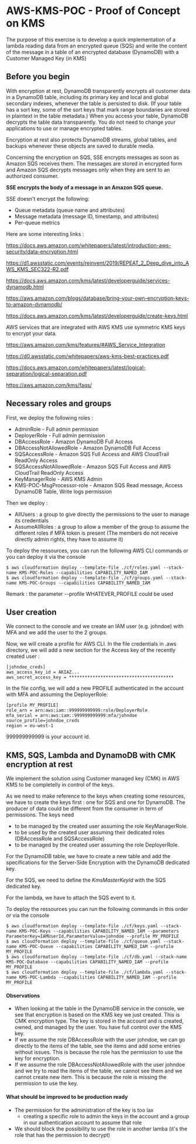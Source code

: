# AWS-KMS-POC - Proof of Concept on KMS

The purpose of this exercise is to develop a quick implementation of a lambda reading data from an encrypted queue (SQS) and write the content of the message in a table of an encrypted database (DynamoDB) with a Customer Managed Key (in KMS)

## Before you begin

With encryption at rest, DynamoDB transparently encrypts all customer data in a DynamoDB table, including its primary key and local and global secondary indexes, whenever the table is persisted to disk. (If your table has a sort key, some of the sort keys that mark range boundaries are stored in plaintext in the table metadata.) When you access your table, DynamoDB decrypts the table data transparently. You do not need to change your applications to use or manage encrypted tables.

Encryption at rest also protects DynamoDB streams, global tables, and backups whenever these objects are saved to durable media.

Concerning the encryption on SQS, SSE encrypts messages as soon as Amazon SQS receives them. The messages are stored in encrypted form and Amazon SQS decrypts messages only when they are sent to an authorized consumer.

**SSE encrypts the body of a message in an Amazon SQS queue.**

SSE doesn't encrypt the following:
* Queue metadata (queue name and attributes)
* Message metadata (message ID, timestamp, and attributes)
* Per-queue metrics

Here are some interesting links :

https://docs.aws.amazon.com/whitepapers/latest/introduction-aws-security/data-encryption.html

https://d1.awsstatic.com/events/reinvent/2019/REPEAT_2_Deep_dive_into_AWS_KMS_SEC322-R2.pdf

https://docs.aws.amazon.com/kms/latest/developerguide/services-dynamodb.html

https://aws.amazon.com/blogs/database/bring-your-own-encryption-keys-to-amazon-dynamodb/

https://docs.aws.amazon.com/kms/latest/developerguide/create-keys.html

AWS services that are integrated with AWS KMS use symmetric KMS keys to encrypt your data.

https://aws.amazon.com/kms/features/#AWS_Service_Integration

https://d0.awsstatic.com/whitepapers/aws-kms-best-practices.pdf

https://docs.aws.amazon.com/whitepapers/latest/logical-separation/logical-separation.pdf

https://aws.amazon.com/kms/faqs/


## Necessary roles and groups

First, we deploy the following roles :
* AdminRole - Full admin permission
* DeployerRole - Full admin permission
* DBAccessRole - Amazon DynamoDB Full Access
* DBAccessNotAllowedRole - Amazon DynamoDB Full Access
* SQSAccessRole - Amazon SQS Full Access and AWS CloudTrail ReadOnly Access
* SQSAccessNotAllowedRole - Amazon SQS Full Access and AWS CloudTrail ReadOnly Access
* KeyManagerRole - AWS KMS Admin 
* KMS-POC-MsgProcessor-role - Amazon SQS Read message, Access DynamoDB Table, Write logs permission

Then we deploy :
* AllUsers : a group to give directly the permissions to the user to manage its credentials
* AssumeAllRoles : a group to allow a member of the group to assume the different roles if MFA token is present (The members do not receive directly admin rights, they have to assume it)

To deploy the ressources, you can run the following AWS CLI commands or you can deploy it via the console
```
$ aws cloudformation deploy --template-file ./cf/roles.yaml --stack-name KMS-POC-Roles --capabilities CAPABILITY_NAMED_IAM
$ aws cloudformation deploy --template-file ./cf/groups.yaml --stack-name KMS-POC-Groups --capabilities CAPABILITY_NAMED_IAM
```
Remark : the parameter --profile WHATEVER_PROFILE could be used

## User creation

We connect to the console and we create an IAM user (e.g. johndoe) with MFA and we add the user to the 2 groups.

Now, we will create a profile for AWS CLI.
In the file credentials in .aws directory, we will add a new section for the Access key of the recently created user :
```
[johndoe_creds]
aws_access_key_id = AKIAZ...
aws_secret_access_key = ****************************************
```
In the file config, we will add a new PROFILE authenticated in the account with MFA and assuming the DeployerRole:
```
[profile MY_PROFILE]
role_arn = arn:aws:iam::999999999999:role/DeployerRole
mfa_serial = arn:aws:iam::999999999999:mfa/johndoe
source_profile=johndoe_creds
region = eu-west-1
```
999999999999 is your account id.

## KMS, SQS, Lambda and DynamoDB with CMK encryption at rest

We implement the solution using Customer managed key (CMK) in AWS KMS to be completelly in control of the keys.

As we need to make reference to the keys when creating some resources, we have to create the keys first : one for SQS and one for DynamoDB. The producer of data could be different from the consumer in term of permissions.
The keys need
- to be managed by the created user assuming the role KeyManagerRole.
- to be used by the created user assuming their dedicated roles (DBAccessRole and SQSAccessRole)
- to be managed by the created user assuming the role DeployerRole.

For the DynamoDB table, we have to create a new table and add the specifications for the Server-Side Encryption with the DynamoDB dedicated key.

For the SQS, we need to define the _KmsMasterKeyId_ with the SQS dedicated key.

For the lambda, we have to attach the SQS event to it.

To deploy the ressources you can run the following commands in this order or via the console
```
$ aws cloudformation deploy --template-file ./cf/keys.yaml --stack-name KMS-POC-Keys --capabilities CAPABILITY_NAMED_IAM --parameters ParameterKey=IAMUserId,ParameterValue=johndoe --profile MY_PROFILE
$ aws cloudformation deploy --template-file ./cf/queue.yaml --stack-name KMS-POC-Queue --capabilities CAPABILITY_NAMED_IAM --profile MY_PROFILE
$ aws cloudformation deploy --template-file ./cf/db.yaml --stack-name KMS-POC-Database --capabilities CAPABILITY_NAMED_IAM --profile MY_PROFILE
$ aws cloudformation deploy --template-file ./cf/lambda.yaml --stack-name KMS-POC-Lambda --capabilities CAPABILITY_NAMED_IAM --profile MY_PROFILE
```

#### Observations
- When looking at the table in the DynamoDB service in the console,
we see that encryption is based on the KMS key we just created.
This is CMK encryption type. The key is stored in the account and is created, owned, and managed by the user. You have full control over the KMS key.
- If we assume the role DBAccessRole with the user johndoe, we can go directly to the items of the table, see the items and add some entries without issues. This is because the role has the permission to use the key for encryption.
- If we assume the role DBAccessNotAllowedRole with the user johndoe and we try to read the items of the table, we cannot see them and we cannot create new item. This is because the role is missing the permission to use the key.

#### What should be improved to be production ready
- The permission for the administration of the key is too lax
    - creating a specific role to admin the keys in the account and a group in our authentication account to assume that role
- We should block the possibility to use the role in another lamba (it's the role that has the permission to decrypt)